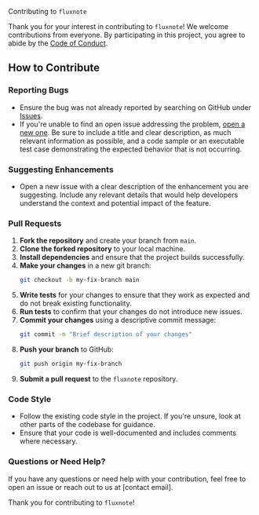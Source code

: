 Contributing to `fluxnote`

Thank you for your interest in contributing to `fluxnote`! We welcome contributions from everyone. By participating in this project, you agree to abide by the [Code of Conduct](CODE_OF_CONDUCT.md).

## How to Contribute

### Reporting Bugs

- Ensure the bug was not already reported by searching on GitHub under [Issues](https://github.com/yourusername/fluxnote/issues).
- If you're unable to find an open issue addressing the problem, [open a new one](https://github.com/yourusername/fluxnote/issues/new). Be sure to include a title and clear description, as much relevant information as possible, and a code sample or an executable test case demonstrating the expected behavior that is not occurring.

### Suggesting Enhancements

- Open a new issue with a clear description of the enhancement you are suggesting. Include any relevant details that would help developers understand the context and potential impact of the feature.

### Pull Requests

1. **Fork the repository** and create your branch from `main`.
2. **Clone the forked repository** to your local machine.
3. **Install dependencies** and ensure that the project builds successfully.
4. **Make your changes** in a new git branch:
   ```sh
   git checkout -b my-fix-branch main
   ```
5. **Write tests** for your changes to ensure that they work as expected and do not break existing functionality.
6. **Run tests** to confirm that your changes do not introduce new issues.
7. **Commit your changes** using a descriptive commit message:
   ```sh
   git commit -m "Brief description of your changes"
   ```
8. **Push your branch** to GitHub:
   ```sh
   git push origin my-fix-branch
   ```
9. **Submit a pull request** to the `fluxnote` repository.

### Code Style

- Follow the existing code style in the project. If you're unsure, look at other parts of the codebase for guidance.
- Ensure that your code is well-documented and includes comments where necessary.

### Questions or Need Help?

If you have any questions or need help with your contribution, feel free to open an issue or reach out to us at [contact email].

Thank you for contributing to `fluxnote`!
